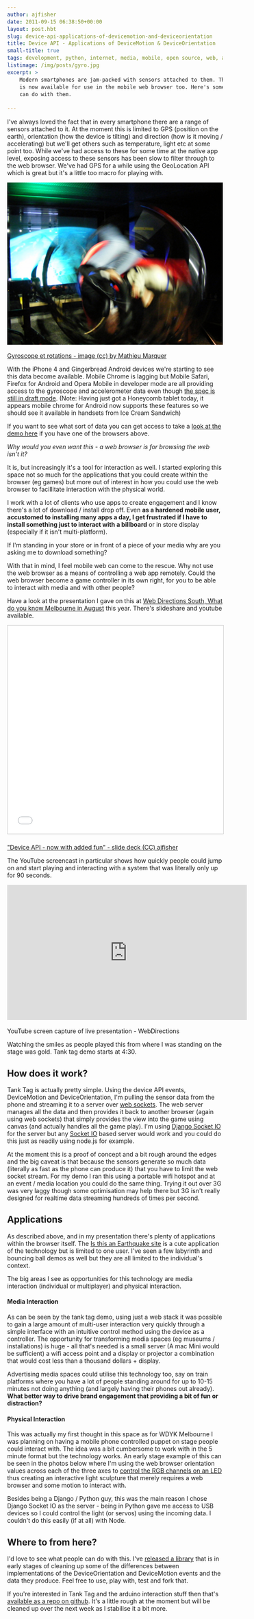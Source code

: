 ```yaml
---
author: ajfisher
date: 2011-09-15 06:38:50+00:00
layout: post.hbt
slug: device-api-applications-of-devicemotion-and-deviceorientation
title: Device API - Applications of DeviceMotion & DeviceOrientation
small-title: true
tags: development, python, internet, media, mobile, open source, web, android, API, arduino, advertising, hardware
listimage: /img/posts/gyro.jpg
excerpt: >
    Modern smartphones are jam-packed with sensors attached to them. This data
    is now available for use in the mobile web browser too. Here's some things you
    can do with them.

---
```


I've always loved the fact that in every smartphone there are a range of sensors attached to it. At the moment this is limited to GPS (position on the earth), orientation (how the device is tilting) and direction (how is it moving / accelerating) but we'll get others such as temperature, light etc at some point too. While we've had access to these for some time at the native app level, exposing access to these sensors has been slow to filter through to the web browser. We've had GPS for a while using the GeoLocation API which is great but it's a little too macro for playing with.

![A large gyroscope photographed while spinning](../../img/posts/gyro.jpg)

<p class="caption"><a href="http://www.flickr.com/photos/slasher-fun/3039970101/">Gyroscope
et rotations - image (cc) by Mathieu Marquer</a></p>

With the iPhone 4 and Gingerbread Android devices we're starting to see this data become available. Mobile Chrome is lagging but Mobile Safari, Firefox for Android and Opera Mobile in developer mode are all providing access to the gyroscope and accelerometer data even though [the spec is still in draft mode](http://dev.w3.org/geo/api/spec-source-orientation.html). (Note: Having just got a Honeycomb tablet today, it appears mobile chrome for Android now supports these features so we should see it available in handsets from Ice Cream Sandwich)

If you want to see what sort of data you can get access to take a [look at the demo here](http://ajfisher.me/code/deviceapi-normaliser/examples/data.html) if you have one of the browsers above.

_Why would you even want this - a web browser is for browsing the web isn't it?_

It is, but increasingly it's a tool for interaction as well. I started exploring this space not so much for the applications that you could create within the browser (eg games) but more out of interest in how you could use the web browser to facillitate interaction with the physical world.

I work with a lot of clients who use apps to create engagement and I know there's a lot of download / install drop off. Even <b>as a hardened mobile user, accustomed to installing many apps a day, I get frustrated if I have to install something just to interact with a billboard</b> or in store display (especially if it isn't multi-platform).

If I'm standing in your store or in front of a piece of your media why are you asking me to download something?

With that in mind, I feel mobile web can come to the rescue. Why not use the web browser as a means of controlling a web app remotely. Could the web browser become a game controller in its own right, for you to be able to interact with media and with other people?

Have a look at the presentation I gave on this at [Web Directions South, What do you know Melbourne in August](http://whatdoyouknow.webdirections.org/) this year. There's slideshare and youtube available.

<p class="mediacontainer"><iframe src="//www.slideshare.net/slideshow/embed_code/key/s9rdOygKqy7n9k" title="Device API - now with added fun" width="595" height="485" frameborder="0" marginwidth="0" marginheight="0" scrolling="no" style="border:1px solid #CCC; border-width:1px; margin-bottom:5px; max-width: 100%;" allowfullscreen> </iframe></p>

<p class="caption"><a href="https://www.slideshare.net/andrewjfisher/device-api-now-with-added-fun" target="_blank">"Device API - now with added fun" - slide deck (CC) ajfisher</a></p>

The YouTube screencast in particular shows how quickly people could jump on and start playing and interacting with a system that was literally only up for 90 seconds.

<p class="mediacontainer"><iframe title="Device API - now with added fun screen cast" width="560" height="315" src="https://www.youtube.com/embed/h86K3wBycLA" frameborder="0" allowfullscreen></iframe></p>

<p class="caption">YouTube screen capture of live presentation - WebDirections</p>

Watching the smiles as people played this from where I was standing on the stage was gold. Tank tag demo starts at 4:30.



## How does it work?

Tank Tag is actually pretty simple. Using the device API events, DeviceMotion and DeviceOrientation, I'm pulling the sensor data from the phone and streaming it to a server over [web sockets](http://en.wikipedia.org/wiki/WebSocket). The web server manages all the data and then provides it back to another browser (again using web sockets) that simply provides the view into the game using canvas (and actually handles all the game play). I'm using [Django Socket IO](https://github.com/stephenmcd/django-socketio) for the server but any [Socket IO](http://socket.io/) based server would work and you could do this just as readily using node.js for example.

At the moment this is a proof of concept and a bit rough around the edges and the big caveat is that because the sensors generate so much data (literally as fast as the phone can produce it) that you have to limit the web socket stream. For my demo I ran this using a portable wifi hotspot and at an event / media location you could do the same thing. Trying it out over 3G was very laggy though some optimisation may help there but 3G isn't really designed for realtime data streaming hundreds of times per second.

## Applications

As described above, and in my presentation there's plenty of applications within the browser itself. The [Is this an Earthquake site](http://isthisanearthquake.com/) is a cute application of the technology but is limited to one user. I've seen a few labyrinth and bouncing ball demos as well but they are all limited to the individual's context.

The big areas I see as opportunities for this technology are media interaction (individual or multiplayer) and physical interaction.

#### Media Interaction

As can be seen by the tank tag demo, using just a web stack it was possible to gain a large amount of multi-user interaction very quickly through a simple interface with an intuitive control method using the device as a controller. The opportunity for transforming media spaces (eg museums / installations) is huge - all that's needed is a small server (A mac Mini would be sufficient) a wifi access point and a display or projector a combination that would cost less than a thousand dollars + display.

Advertising media spaces could utilise this technology too, say on train platforms where you have a lot of people standing around for up to 10-15 minutes not doing anything (and largely having their phones out already). <b>What better way to drive brand engagement that providing a bit of fun or distraction?</b>

#### Physical Interaction

This was actually my first thought in this space as for WDYK Melbourne I was planning on having a mobile phone controlled puppet on stage people could interact with. The idea was a bit cumbersome to work with in the 5 minute format but the technology works. An early stage example of this can be seen in the photos below where I'm using the web browser orientation values across each of the three axes to [control the RGB channels on an LED](http://maker.ajfisher.me/2011/09/rgb-led-controlled-by-mobile-phone-browser/) thus creating an interactive light sculpture that merely requires a web browser and some motion to interact with.

Besides being a Django / Python guy, this was the main reason I chose Django Socket IO as the server - being in Python gave me access to USB devices so I could control the light (or servos) using the incoming data. I couldn't do this easily (if at all) with Node.

## Where to from here?

I'd love to see what people can do with this. I've [released a library](https://github.com/ajfisher/deviceapi-normaliser) that is in early stages of cleaning up some of the differences between implementations of the DeviceOrientation and DeviceMotion events and the data they produce. Feel free to use, play with, test and fork that.

If you're interested in Tank Tag and the arduino interaction stuff then that's[ available as a repo on github](https://github.com/ajfisher/django-arduino-socketio). It's a little rough at the moment but will be cleaned up over the next week as I stabilise it a bit more.

